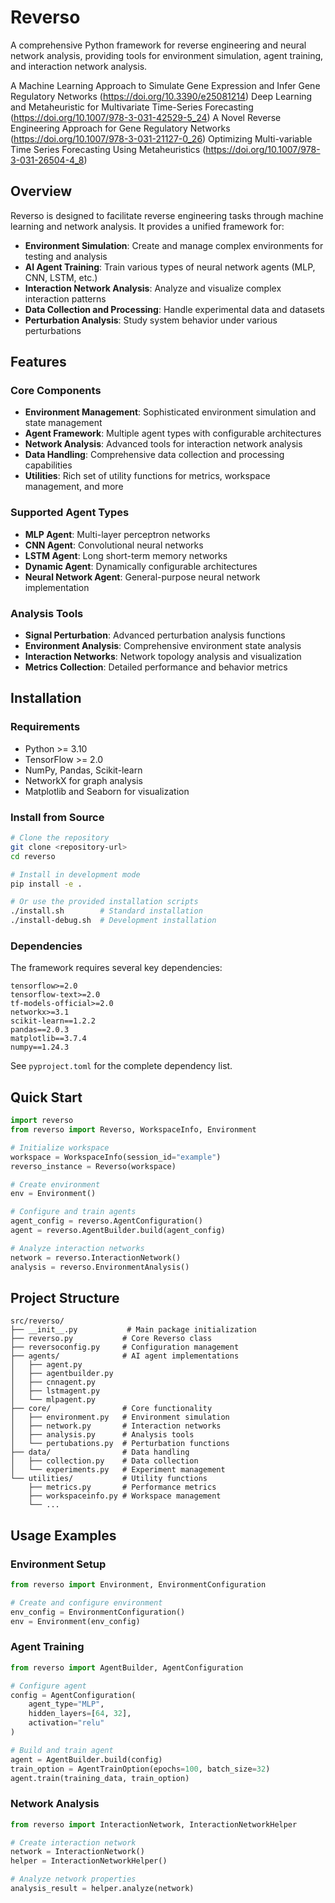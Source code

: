 # Reverso

A comprehensive Python framework for reverse engineering and neural network analysis, providing tools for environment simulation, agent training, and interaction network analysis.

A Machine Learning Approach to Simulate Gene Expression and Infer Gene Regulatory Networks  (https://doi.org/10.3390/e25081214)
Deep Learning and Metaheuristic for Multivariate Time-Series Forecasting (https://doi.org/10.1007/978-3-031-42529-5_24)
A Novel Reverse Engineering Approach for Gene Regulatory Networks (https://doi.org/10.1007/978-3-031-21127-0_26)
Optimizing Multi-variable Time Series Forecasting Using Metaheuristics (https://doi.org/10.1007/978-3-031-26504-4_8)

## Overview

Reverso is designed to facilitate reverse engineering tasks through machine learning and network analysis. It provides a unified framework for:

- **Environment Simulation**: Create and manage complex environments for testing and analysis
- **AI Agent Training**: Train various types of neural network agents (MLP, CNN, LSTM, etc.)
- **Interaction Network Analysis**: Analyze and visualize complex interaction patterns
- **Data Collection and Processing**: Handle experimental data and datasets
- **Perturbation Analysis**: Study system behavior under various perturbations

## Features

### Core Components

- **Environment Management**: Sophisticated environment simulation and state management
- **Agent Framework**: Multiple agent types with configurable architectures
- **Network Analysis**: Advanced tools for interaction network analysis
- **Data Handling**: Comprehensive data collection and processing capabilities
- **Utilities**: Rich set of utility functions for metrics, workspace management, and more

### Supported Agent Types

- **MLP Agent**: Multi-layer perceptron networks
- **CNN Agent**: Convolutional neural networks
- **LSTM Agent**: Long short-term memory networks
- **Dynamic Agent**: Dynamically configurable architectures
- **Neural Network Agent**: General-purpose neural network implementation

### Analysis Tools

- **Signal Perturbation**: Advanced perturbation analysis functions
- **Environment Analysis**: Comprehensive environment state analysis
- **Interaction Networks**: Network topology analysis and visualization
- **Metrics Collection**: Detailed performance and behavior metrics

## Installation

### Requirements

- Python >= 3.10
- TensorFlow >= 2.0
- NumPy, Pandas, Scikit-learn
- NetworkX for graph analysis
- Matplotlib and Seaborn for visualization

### Install from Source

```bash
# Clone the repository
git clone <repository-url>
cd reverso

# Install in development mode
pip install -e .

# Or use the provided installation scripts
./install.sh        # Standard installation
./install-debug.sh  # Development installation
```

### Dependencies

The framework requires several key dependencies:

```
tensorflow>=2.0
tensorflow-text>=2.0
tf-models-official>=2.0
networkx>=3.1
scikit-learn==1.2.2
pandas==2.0.3
matplotlib==3.7.4
numpy==1.24.3
```

See `pyproject.toml` for the complete dependency list.

## Quick Start

```python
import reverso
from reverso import Reverso, WorkspaceInfo, Environment

# Initialize workspace
workspace = WorkspaceInfo(session_id="example")
reverso_instance = Reverso(workspace)

# Create environment
env = Environment()

# Configure and train agents
agent_config = reverso.AgentConfiguration()
agent = reverso.AgentBuilder.build(agent_config)

# Analyze interaction networks
network = reverso.InteractionNetwork()
analysis = reverso.EnvironmentAnalysis()
```

## Project Structure

```
src/reverso/
├── __init__.py           # Main package initialization
├── reverso.py           # Core Reverso class
├── reversoconfig.py     # Configuration management
├── agents/              # AI agent implementations
│   ├── agent.py
│   ├── agentbuilder.py
│   ├── cnnagent.py
│   ├── lstmagent.py
│   └── mlpagent.py
├── core/                # Core functionality
│   ├── environment.py   # Environment simulation
│   ├── network.py       # Interaction networks
│   ├── analysis.py      # Analysis tools
│   └── pertubations.py  # Perturbation functions
├── data/                # Data handling
│   ├── collection.py    # Data collection
│   └── experiments.py   # Experiment management
└── utilities/           # Utility functions
    ├── metrics.py       # Performance metrics
    ├── workspaceinfo.py # Workspace management
    └── ...
```

## Usage Examples

### Environment Setup

```python
from reverso import Environment, EnvironmentConfiguration

# Create and configure environment
env_config = EnvironmentConfiguration()
env = Environment(env_config)
```

### Agent Training

```python
from reverso import AgentBuilder, AgentConfiguration

# Configure agent
config = AgentConfiguration(
    agent_type="MLP",
    hidden_layers=[64, 32],
    activation="relu"
)

# Build and train agent
agent = AgentBuilder.build(config)
train_option = AgentTrainOption(epochs=100, batch_size=32)
agent.train(training_data, train_option)
```

### Network Analysis

```python
from reverso import InteractionNetwork, InteractionNetworkHelper

# Create interaction network
network = InteractionNetwork()
helper = InteractionNetworkHelper()

# Analyze network properties
analysis_result = helper.analyze(network)
```

